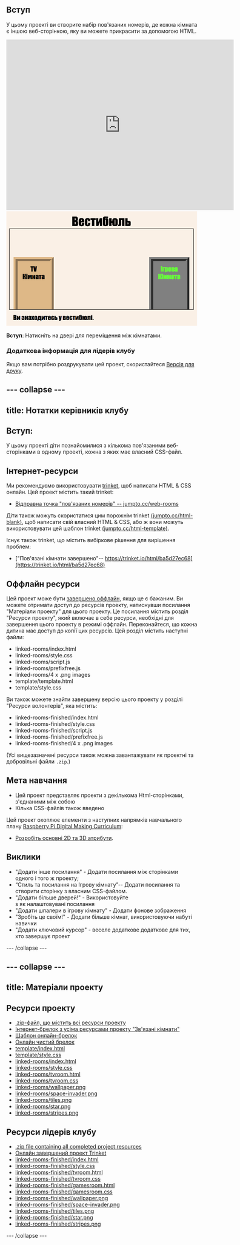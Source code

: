## Вступ

У цьому проекті ви створите набір пов'язаних номерів, де кожна кімната є іншою веб-сторінкою, яку ви можете прикрасити за допомогою HTML.

<div class="trinket">
  <iframe src="https://trinket.io/embed/html/ba5d27ec68?outputOnly=true&start=result" width="600" height="450" frameborder="0" marginwidth="0" marginheight="0" allowfullscreen>
  </iframe>
  <img src="images/rooms-hall-finished.png">
</div>

**Вступ**: Натисніть на двері для переміщення між кімнатами.

### Додаткова інформація для лідерів клубу

Якщо вам потрібно роздрукувати цей проект, скористайтеся [Версія для друку](https://projects.raspberrypi.org/uk-UA/projects/linked-rooms/print).

--- collapse ---
---
title: Нотатки керівників клубу
---

## Вступ:

У цьому проекті діти познайомилися з кількома пов'язаними веб-сторінками в одному проекті, кожна з яких має власний CSS-файл.

## Інтернет-ресурси

Ми рекомендуємо використовувати [trinket](https://trinket.io/), щоб написати HTML & CSS онлайн. Цей проект містить такий trinket:

+ [Відправна точка "пов'язаних номерів" -- jumpto.cc/web-rooms](http://jumpto.cc/web-rooms)

Діти також можуть скористатися цим порожнім trinket [(jumpto.cc/html-blank)](http://jumpto.cc/html-blank), щоб написати свій власний HTML & CSS, або ж вони можуть використовувати цей шаблон trinket [(jumpto.cc/html-template)](http://jumpto.cc/html-template).

Існує також trinket, що містить вибіркове рішення для вирішення проблем:

+ ["Пов'язані кімнати завершено"-- https://trinket.io/html/ba5d27ec68](https://trinket.io/html/ba5d27ec68)

## Оффлайн ресурси

Цей проект може бути [завершено оффлайн](https://www.codeclubprojects.org/en-GB/resources/webdev-working-offline/), якщо це є бажаним. Ви можете отримати доступ до ресурсів проекту, натиснувши посилання "Матеріали проекту" для цього проекту. Це посилання містить розділ "Ресурси проекту", який включає в себе ресурси, необхідні для завершення цього проекту в режимі оффлайн. Переконайтеся, що кожна дитина має доступ до копії цих ресурсів. Цей розділ містить наступні файли:

+ linked-rooms/index.html
+ linked-rooms/style.css
+ linked-rooms/script.js
+ linked-rooms/prefixfree.js
+ linked-rooms/4 x .png images
+ template/template.html
+ template/style.css

Ви також можете знайти завершену версію цього проекту у розділі "Ресурси волонтерів", яка містить:

+ linked-rooms-finished/index.html
+ linked-rooms-finished/style.css
+ linked-rooms-finished/script.js
+ linked-rooms-finished/prefixfree.js
+ linked-rooms-finished/4 x .png images

(Усі вищезазначені ресурси також можна завантажувати як проектні та добровільні файли `.zip`.)

## Мета навчання

+ Цей проект представляє проекти з декількома Html-сторінками, з'єднаними між собою
+ Кілька CSS-файлів також введено

Цей проект охоплює елементи з наступних напрямків навчального плану [Raspberry Pi Digital Making Curriculum](http://rpf.io/curriculum):

+ [Розробіть основні 2D та 3D атрибути](https://www.raspberrypi.org/curriculum/design/creator).

## Виклики

+ "Додати інше посилання" - Додати посилання між сторінками одного і того ж проекту;
+ “Стиль та посилання на Ігрову кімнату”-- Додати посилання та створити сторінку з власним CSS-файлом. 
+ "Додати більше дверей!" - Використовуйте <div>s як налаштовувані посилання 
+ "Додати шпалери в ігрову кімнату" - Додати фонове зображення 
+ "Зробіть це своїм!" - Додати більше кімнат, використовуючи набуті навички 
+ "Додати ключовий курсор" - веселе додаткове додаткове для тих, хто завершує проект

--- /collapse ---

--- collapse ---
---
title: Матеріали проекту
---

## Ресурси проекту

+ [.zip-файл, що містить всі ресурси проекту](resources/rooms-project-resources.zip)
+ [Інтернет-брелок з усіма ресурсами проекту "Зв'язані кімнати"](http://jumpto.cc/web-rooms)
+ [Шаблон онлайн-брелок](http://jumpto.cc/trinket-template)
+ [Онлайн чистий брелок](http://jumpto.cc/trinket-blank)
+ [template/index.html](resources/template-index.html)
+ [template/style.css](resources/template-style.css)
+ [linked-rooms/index.html](resources/linked-rooms-index.html)
+ [linked-rooms/style.css](resources/linked-rooms-style.css)
+ [linked-rooms/tvroom.html](resources/linked-rooms-tvroom.html)
+ [linked-rooms/tvroom.css](resources/linked-rooms-tvroom.css)
+ [linked-rooms/wallpaper.png](resources/linked-rooms-wallpaper.png)
+ [linked-rooms/space-invader.png](resources/linked-rooms-space-invader.png)
+ [linked-rooms/tiles.png](resources/linked-rooms-tiles.png)
+ [linked-rooms/star.png](resources/linked-rooms-star.png)
+ [linked-rooms/stripes.png](resources/linked-rooms-stripes.png)

## Ресурси лідерів клубу

+ [.zip file containing all completed project resources](resources/rooms-volunteer-resources.zip)
+ [Онлайн завершений проект Trinket](https://trinket.io/html/ba5d27ec68)
+ [linked-rooms-finished/index.html](resources/linked-rooms-finished-index.html)
+ [linked-rooms-finished/style.css](resources/linked-rooms-finished-style.css)
+ [linked-rooms-finished/tvroom.html](resources/linked-rooms-finished-tvroom.html)
+ [linked-rooms-finished/tvroom.css](resources/linked-rooms-finished-tvroom.css)
+ [linked-rooms-finished/gamesroom.html](resources/linked-rooms-finished-gamesroom.html)
+ [linked-rooms-finished/gamesroom.css](resources/linked-rooms-finished-gamesroom.css)
+ [linked-rooms-finished/wallpaper.png](resources/linked-rooms-finished-wallpaper.png)
+ [linked-rooms-finished/space-invader.png](resources/linked-rooms-finished-space-invader.png)
+ [linked-rooms-finished/tiles.png](resources/linked-rooms-finished-tiles.png)
+ [linked-rooms-finished/star.png](resources/linked-rooms-finished-star.png)
+ [linked-rooms-finished/stripes.png](resources/linked-rooms-finished-stripes.png)

--- /collapse ---